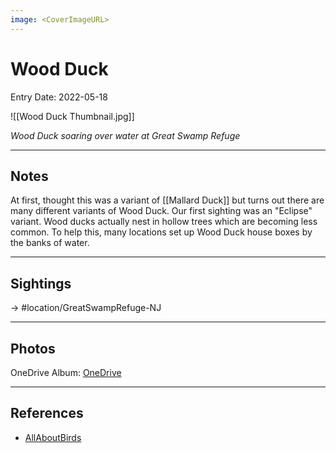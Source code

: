 ```yaml
---
image: <CoverImageURL>
---
```


# Wood Duck
Entry Date: 2022-05-18

![[Wood Duck Thumbnail.jpg]]

*Wood Duck soaring over water at Great Swamp Refuge*

---------------------------------------------------------------
## Notes
At first, thought this was a variant of [[Mallard Duck]] but turns out there are many different variants of Wood Duck. Our first sighting was an "Eclipse" variant. Wood ducks actually nest in hollow trees which are becoming less common. To help this, many locations set up Wood Duck house boxes by the banks of water.

---------------------------------------------------------------
## Sightings

-> #location/GreatSwampRefuge-NJ 

---------------------------------------------------------------
## Photos
OneDrive Album: [OneDrive](https://1drv.ms/u/s!AvaIuMdCo_w-2Rv5dPRQCgIS4up9?e=7hu9Sv)

---------------------------------------------------------------
## References
- [AllAboutBirds](https://www.allaboutbirds.org/guide/Wood_Duck/overview)